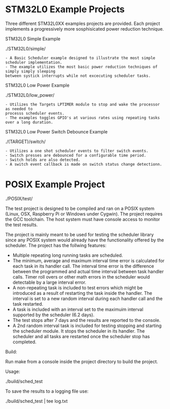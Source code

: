 # STM32L0 Example Projects

Three different STM32L0XX examples projects are provided.  Each project implements a progressively more sosphisicated power reduction technique.


STM32L0 Simple Example

./STM32L0/simple/

    - A Basic Scheduler example designed to illustrate the most simple scheduler implementation.
    - The example utilizes the most basic power reduction techniques of simply simply sleeping
    between systick interrupts while not excecuting scheduler tasks.

STM32L0 Low Power Example

./STM32L0/low_power/
    
    - Utilizes the Targets LPTIMER module to stop and wake the processor as needed to 
    processs scheduler events.
    - The examples toggles GPIO's at various rates using repeating tasks over a long duration.

STM32L0 Low Power Switch Debounce Example
   
./(TARGET)/switch/
    
    - Utilizes a one shot scheduler events to filter switch events.
    - Switch presses are debounced for a configurable time period.
    - Switch holds are also detected.
    - A switch event callback is made on switch status change detectionn.


# POSIX Example Project

./POSIX/test/

The test project is designed to be compiled and ran on a POSIX system (Linux, OSX, Raspberry Pi or Windows under Cygwin).  The project requires the GCC toolchain.  The host system must have console access to monitor the test results.

The project is mainly meant to be used for testing the scheduler library since any POSIX system would already have the functionality offered by the scheduler.  The project has the follwing features: 

  - Multiple repeating long running tasks are scheduled.
  - The minimum, average and maximum interval time error is calculated for each task in its handler call.  The interval time error is the difference between the programmed and actual time interval between task handler calls.  Timer roll overs or other math errors in the scheduler would detectable by a large interval error.
  - A non-repeating task is included to test errors which might be introduced as a result of restarting the task inside the  handler.  The interval is set to a new random interval during each  handler call and the task restarted.
  - A task is included with an interval set to the maximuim interval supported by the scheduler (6.2 days).
  - The test stops after 7 days and the results are reported to the console.
  - A 2nd random interval task is included for testing stopping and starting the scheduler module.  It stops the scheduler in its handler.  The scheduler and all tasks are restarted once the scheduler stop has completed.

Build:

Run make from a console inside the project directory to build the project.

Usage:

./build/sched_test

To save the results to a logging file use:

./build/sched_test | tee log.txt


